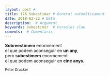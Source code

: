 ```yaml
---
layout: post #
title: 176 Subestimar # Generat automàticament
date: 2018-02-22 # Data
description:  # Argument
keywords: subestimar  # Paraules clau
coments:  # Comentaris
---
```


**Sobreestimem** enormement <br />
el que podem aconseguir en **un any**, <br />
però **subestimem** enormement <br />
el que podem aconseguir en **cinc anys**. <br />

<small>Peter Drucker</small>
